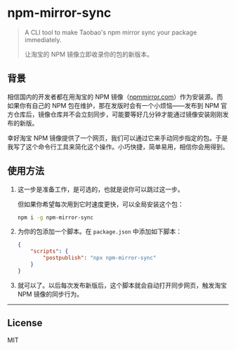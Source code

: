 # npm-mirror-sync

> A CLI tool to make Taobao's npm mirror sync your package immediately.
>
> 让淘宝的 NPM 镜像立即收录你的包的新版本。

## 背景

相信国内的开发者都在用淘宝的 NPM 镜像（[npmmirror.com](https://npmmirror.com/)）作为安装源。而如果你有自己的 NPM 包在维护，那在发版时会有一个小烦恼——发布到 NPM 官方仓库后，镜像仓库并不会立刻同步，可能要等好几分钟才能通过镜像安装刚刚发布的新版。

幸好淘宝 NPM 镜像提供了一个网页，我们可以通过它来手动同步指定的包。于是我写了这个命令行工具来简化这个操作。小巧快捷，简单易用，相信你会用得到。


## 使用方法

1. 这一步是准备工作，是可选的，也就是说你可以跳过这一步。

	但如果你希望每次用到它时速度更快，可以全局安装这个包：

	```sh
	npm i -g npm-mirror-sync
	```

1. 为你的包添加一个脚本。在 `package.json` 中添加如下脚本：

	```json
	{
		"scripts": {
			"postpublish": "npx npm-mirror-sync"
		}
	}
	```

1. 就可以了。以后每次发布新版后，这个脚本就会自动打开同步网页，触发淘宝 NPM 镜像的同步行为。


***

## License

MIT
